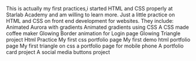 This is actually my first practices,i started HTML and CSS properly at Starlab Academy and am willing to learn more.
Just a little practice on HTML and CSS on front end development for websites.
They include:
Animated Aurora with gradients
Animated gradients using CSS
A CSS made coffee maker
Glowing Border animation for Login page
Glowing Triangle project
Html Practice
My first css portfolio page
My first demo html portfolio page
My first triangle on css
a portfolio page for mobile phone
A portfolio card project
A social media buttons project
